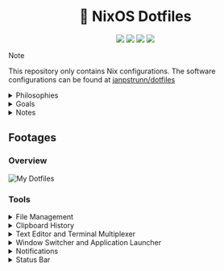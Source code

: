 <h1 align="center">🍚 NixOS Dotfiles</h1>

<div align="center">
<img src=https://img.shields.io/github/repo-size/janpstrunn/dotfiles-nixos?color=7c5cff&label=SIZE&logo=googlecloudstorage&style=for-the-badge&logoColor=D9E0EE&labelColor=292324>
<img src=https://img.shields.io/badge/Keep%20It%20Simple-Stupid-7c5cff?logo=archlinux&style=for-the-badge&logoColor=D9E0EE&labelColor=292324>
<img src=https://img.shields.io/github/license/janpstrunn/dotfiles-nixos?color=7c5cff&label=LICENSE&logo=github&style=for-the-badge&logoColor=D9E0EE&labelColor=292324>
<img src=https://perfectmediaserver.com/images/logos/nixos-logo.png>
</div>

> [!NOTE]
> This repository only contains Nix configurations. The software configurations can be found at [janpstrunn/dotfiles](https://github.com/janpstrunn/dotfiles)

<details>
  <summary>Philosophies</summary>

- <strong>Keep things simple</strong>
- Keep it easy to maintain
- Lightweight system without sacrificing on visuals (keep it modern)
  </details>

<details>
  <summary>Goals</summary>

- Make the system highly customized
- Keep the visuals consistent with an original theme (Elegant Vagrant)
- Execute any task blazingly fast without any frictions to my workflow
- Integrate CLI tools to produce results better than any GUI Tool
  </details>

<details>
  <summary>Notes</summary>

I do not use Home Manager to manage all my dotfiles, instead I have a separate repository only for the software configurations. I do manage them using `stow` which is much simpler than Home Manager and give me more flexibility.

  </details>

## Footages

### Overview

![My Dotfiles](https://git.disroot.org/janpstrunn/images/raw/branch/main/2025-04-06-nixos.jpg)

### Tools

<details>
  <summary>File Management</summary>
     <img src=https://git.disroot.org/janpstrunn/images/raw/branch/main/2025-02-02-Ranger.jpg>
</details>
<details>
  <summary>Clipboard History</summary>
     <img src=https://git.disroot.org/janpstrunn/images/raw/branch/main/2025-02-02-Fuzzel.jpg>
</details>
<details>
  <summary>Text Editor and Terminal Multiplexer</summary>
     <img src=https://git.disroot.org/janpstrunn/images/raw/branch/main/2025-02-02-Nvim-Tmux.jpg>
</details>
<details>
  <summary>Window Switcher and Application Launcher</summary>
     <img src=https://git.disroot.org/janpstrunn/images/raw/branch/main/2025-02-02-Rofi.jpg>
</details>
<details>
  <summary>Notifications</summary>
     <img src=https://git.disroot.org/janpstrunn/images/raw/branch/main/2025-02-02-Dunst.jpg>
</details>
<details>
  <summary>Status Bar</summary>
     <img src=https://git.disroot.org/janpstrunn/images/raw/branch/main/2025-02-02-Waybar.jpg>
</details>

